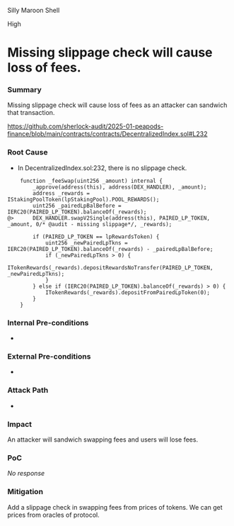 Silly Maroon Shell

High

# Missing slippage check will cause loss of fees.

### Summary

Missing slippage check will cause loss of fees as an attacker can sandwich that transaction.

https://github.com/sherlock-audit/2025-01-peapods-finance/blob/main/contracts/contracts/DecentralizedIndex.sol#L232

### Root Cause

- In DecentralizedIndex.sol:232, there is no slippage check.
```solidity
    function _feeSwap(uint256 _amount) internal {
        _approve(address(this), address(DEX_HANDLER), _amount);
        address _rewards = IStakingPoolToken(lpStakingPool).POOL_REWARDS();
        uint256 _pairedLpBalBefore = IERC20(PAIRED_LP_TOKEN).balanceOf(_rewards);
@>      DEX_HANDLER.swapV2Single(address(this), PAIRED_LP_TOKEN, _amount, 0/* @audit - missing slippage*/, _rewards);

        if (PAIRED_LP_TOKEN == lpRewardsToken) {
            uint256 _newPairedLpTkns = IERC20(PAIRED_LP_TOKEN).balanceOf(_rewards) - _pairedLpBalBefore;
            if (_newPairedLpTkns > 0) {
                ITokenRewards(_rewards).depositRewardsNoTransfer(PAIRED_LP_TOKEN, _newPairedLpTkns);
            }
        } else if (IERC20(PAIRED_LP_TOKEN).balanceOf(_rewards) > 0) {
            ITokenRewards(_rewards).depositFromPairedLpToken(0);
        }
    }
```

### Internal Pre-conditions

-

### External Pre-conditions

-

### Attack Path

-

### Impact

An attacker will sandwich swapping fees and users will lose fees.


### PoC

_No response_

### Mitigation

Add a slippage check in swapping fees from prices of tokens. We can get prices from oracles of protocol.